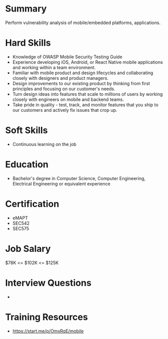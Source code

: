# Summary
Perform vulnerability analysis of mobile/embedded platforms, applications.

# Hard Skills
* Knowledge of OWASP Mobile Security Testing Guide
* Experience developing iOS, Android, or React Native mobile applications and working within a team environment.
* Familiar with mobile product and design lifecycles and collaborating closely with designers and product managers.
* Design improvements to our existing product by thinking from first principles and focusing on our customer's needs.
* Turn design ideas into features that scale to millions of users by working closely with engineers on mobile and backend teams.
* Take pride in quality - test, track, and monitor features that you ship to our customers and actively fix issues that crop up.


# Soft Skills
* Continuous learning on the job


# Education
  * Bachelor's degree in Computer Science, Computer Engineering, Electrical Engineering or equivalent experience


# Certification
  * eMAPT
  * SEC542
  * SEC575


# Job Salary
$78K <= $102K <= $125K


# Interview Questions
 *


# Training Resources
  * https://start.me/p/OmxRqE/mobile



